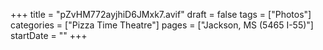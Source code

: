 +++
title = "pZvHM772ayjhiD6JMxk7.avif"
draft = false
tags = ["Photos"]
categories = ["Pizza Time Theatre"]
pages = ["Jackson, MS (5465 I-55)"]
startDate = ""
+++
